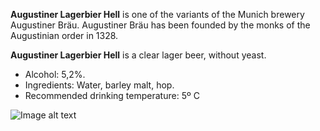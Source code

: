 **Augustiner Lagerbier Hell** is one of the variants of the Munich brewery Augustiner Bräu. Augustiner Bräu has been founded by the monks of the Augustinian order in 1328.

**Augustiner Lagerbier Hell** is a clear lager beer, without yeast.

- Alcohol: 5,2%.
- Ingredients: Water, barley malt, hop.
- Recommended drinking temperature: 5º C

![Image alt text](https://live.staticflickr.com/65535/53138508124_ea9a8f50c2.jpg)
